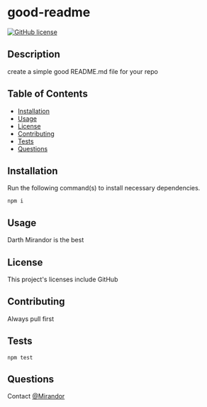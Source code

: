 
# good-readme
[![GitHub license](https://img.shields.io/github/license/Mirandor/good-readme?label=GitHub&logo=github)](https://github.com/Mirandor/good-readme)

## Description
create a simple good README.md file for your repo

## Table of Contents
* [Installation](#installation)
* [Usage](#usage)
* [License](#license)
* [Contributing](#contributing)
* [Tests](#tests)
* [Questions](#questions)

## Installation
Run the following command(s) to install necessary dependencies.
````
npm i
````
## Usage
Darth Mirandor is the best

## License
This project's licenses include GitHub

## Contributing
Always pull first

## Tests
````
npm test
````
## Questions
Contact [@Mirandor](darth.mirandor@gmail.com)

